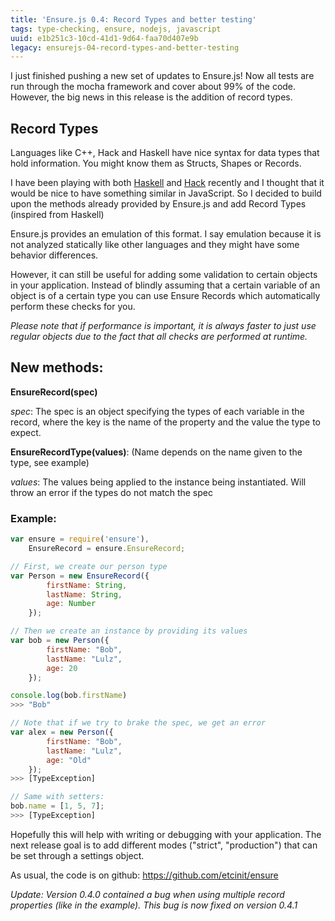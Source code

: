```yaml
---
title: 'Ensure.js 0.4: Record Types and better testing'
tags: type-checking, ensure, nodejs, javascript
uuid: e1b251c3-10cd-41d1-9d64-faa70d407e9b
legacy: ensurejs-04-record-types-and-better-testing
---
```


I just finished pushing a new set of updates to Ensure.js! Now all tests are run through the
mocha framework and cover about 99% of the code. However, the big news in this release
is the addition of record types.

## Record Types

Languages like C++, Hack and Haskell have nice syntax for data types that hold
information. You might know them as Structs, Shapes or Records.

I have been playing with both [Haskell](http://en.wikibooks.org/wiki/Haskell/More_on_datatypes#Named_Fields_.28Record_Syntax.29)
and [Hack](http://docs.hhvm.com/manual/en/hack.shapes.php)
recently and I thought that it would be nice
to have something similar in JavaScript. So I decided to build upon the methods already provided
by Ensure.js and add Record Types (inspired from Haskell)

Ensure.js provides an
emulation of this format. I say emulation because it is not analyzed
statically like other languages and they might have some behavior differences.

However, it can still be useful
for adding some validation to certain objects in your application. Instead of
blindly assuming that a certain variable of an object is of a certain type
you can use Ensure Records which automatically perform these checks for you.

_Please note that if performance is important, it is always faster to just use
regular objects due to the fact that all checks are performed at runtime._

## New methods:

__EnsureRecord(spec)__

*spec*:
The spec is an object specifying the types of each variable in the record, where
the key is the name of the property and the value the type to expect.

__EnsureRecordType(values)__: (Name depends on the name given to the type, see example)

*values*:
The values being applied to the instance being instantiated. Will throw an error if
the types do not match the spec

### Example:

```js
var ensure = require('ensure'),
    EnsureRecord = ensure.EnsureRecord;

// First, we create our person type
var Person = new EnsureRecord({
        firstName: String,
        lastName: String,
        age: Number
    });

// Then we create an instance by providing its values
var bob = new Person({
        firstName: "Bob",
        lastName: "Lulz",
        age: 20
    });

console.log(bob.firstName)
>>> "Bob"

// Note that if we try to brake the spec, we get an error
var alex = new Person({
        firstName: "Bob",
        lastName: "Lulz",
        age: "Old"
    });
>>> [TypeException]

// Same with setters:
bob.name = [1, 5, 7];
>>> [TypeException]
```

Hopefully this will help with writing or debugging with your application. The next release goal
is to add different modes ("strict", "production") that can be set through a settings object.

As usual, the code is on github: https://github.com/etcinit/ensure

_Update: Version 0.4.0 contained a bug when using multiple record properties (like in the example).
This bug is now fixed on version 0.4.1_
